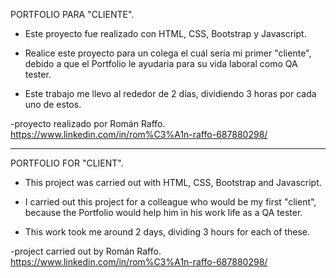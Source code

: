PORTFOLIO PARA "CLIENTE".

- Este proyecto fue realizado con HTML, CSS, Bootstrap y Javascript.

- Realice este proyecto para un colega el cuál sería mi primer "cliente", debido a que el Portfolio le ayudaria para su vida laboral como QA tester.

- Este trabajo me llevo al rededor de 2 días, dividiendo 3 horas por cada uno de estos.


-proyecto realizado por Román Raffo. https://www.linkedin.com/in/rom%C3%A1n-raffo-687880298/

-----------------------------------------------------------------------------------------------------------------------------------------------------

PORTFOLIO FOR "CLIENT".

- This project was carried out with HTML, CSS, Bootstrap and Javascript.

- I carried out this project for a colleague who would be my first "client", because the Portfolio would help him in his work life as a QA tester.

- This work took me around 2 days, dividing 3 hours for each of these.

-project carried out by Román Raffo. https://www.linkedin.com/in/rom%C3%A1n-raffo-687880298/

